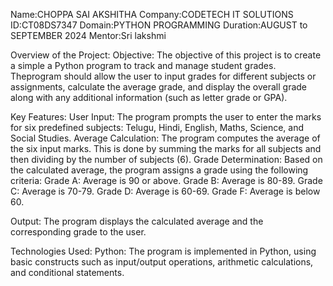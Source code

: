 Name:CHOPPA SAI AKSHITHA
Company:CODETECH IT SOLUTIONS 
ID:CT08DS7347 Domain:PYTHON PROGRAMMING 
Duration:AUGUST to SEPTEMBER 2024 
Mentor:Sri lakshmi

Overview of the Project:
Objective: The objective of this project is to create a simple a Python program 
to track and manage student grades. Theprogram should allow the user to input grades
for different subjects or assignments, calculate the average grade, and display the
overall grade along with any additional information (such as letter grade or GPA).


Key Features:
User Input:
The program prompts the user to enter the marks for six predefined 
subjects: Telugu, Hindi, English, Maths, Science, and Social Studies.
Average Calculation:
The program computes the average of the six input marks. This is done by summing 
the marks for all subjects and then dividing by the number of subjects (6).
Grade Determination:
Based on the calculated average, the program assigns a grade using the following 
criteria:
Grade A: Average is 90 or above.
Grade B: Average is 80-89.
Grade C: Average is 70-79.
Grade D: Average is 60-69.
Grade F: Average is below 60.

Output:
The program displays the calculated average and the corresponding grade to the user.

Technologies Used:
Python: The program is implemented in Python, using basic constructs such as input/output
operations, arithmetic calculations, and conditional statements.
